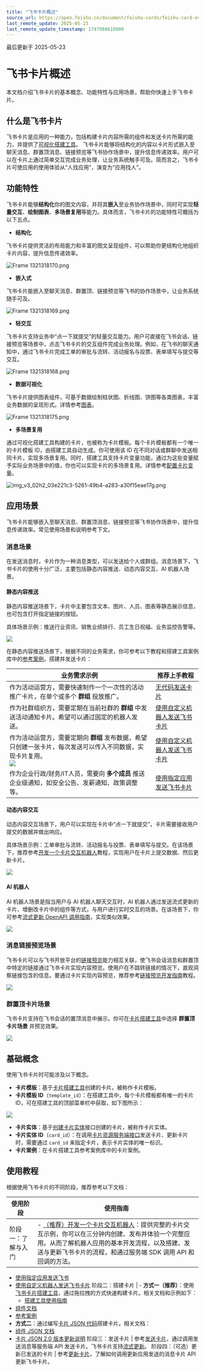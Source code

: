 ```yaml
---
title: "飞书卡片概述"
source_url: https://open.feishu.cn/document/feishu-cards/feishu-card-overview
last_remote_update: 2025-05-23
last_remote_update_timestamp: 1747988618000
---
```

最后更新于 2025-05-23

# 飞书卡片概述

本文档介绍飞书卡片的基本概念、功能特性与应用场景，帮助你快速上手飞书卡片。

## 什么是飞书卡片

飞书卡片是应用的一种能力，包括构建卡片内容所需的组件和发送卡片所需的能力，并提供了[可视化搭建工具](https://open.feishu.cn/cardkit?from=open_docs_overview)。
飞书卡片能够将结构化的内容以卡片形式嵌入至聊天消息、群置顶消息、链接预览等飞书协作场景中，提升信息传递效率。用户可以在卡片上通过简单交互完成业务处理，让业务系统触手可及。简而言之，飞书卡片可使应用的使用体验从“人找应用”，演变为“应用找人”。

## 功能特性

飞书卡片能够**结构化**你的图文内容，并将其**嵌入**至业务协作场景中，同时可实现**轻量交互**、**绘制图表**、**多场景复用**等能力。具体而言，飞书卡片的功能特性可概括为以下五点。

-  **结构化**

飞书卡片提供灵活的布局能力和丰富的图文呈现组件，可以帮助你更结构化地组织卡片内容，提升信息传递效率。

![Frame 1321318170.png](https://sf3-cn.feishucdn.com/obj/open-platform-opendoc/c3d164af9f8d07baafcc775976a03d23_HupDqchfqL.png?height=1162&lazyload=true&maxWidth=400&width=2160)

-  **嵌入式**

飞书卡片能嵌入至聊天消息、群置顶、链接预览等飞书的协作场景中，让业务系统随手可及。

![Frame 1321318169.png](https://sf3-cn.feishucdn.com/obj/open-platform-opendoc/2a84f8fc32380f47be6b760fdadcc19e_H6gtCK1K01.png?height=1112&lazyload=true&maxWidth=400&width=1890)

- **轻交互**

飞书卡片支持业务中“点一下就提交”的轻量交互能力。用户可直接在飞书会话、链接预览等场景中，点击飞书卡片的交互组件完成业务处理。例如，在飞书的聊天通知中，通过飞书卡片完成工单的审批与流转、活动报名与投票、表单填写与提交等交互。

![Frame 1321318168.png](https://sf3-cn.feishucdn.com/obj/open-platform-opendoc/828e8b6775f379db2c333cec7b5395fe_4AMia7lqjS.png?height=1112&lazyload=true&maxWidth=400&width=1890)

- **数据可视化**

飞书卡片提供图表组件，可基于数据绘制柱状图、折线图、饼图等各类图表，丰富业务数据的呈现形式。详情参考[图表](https://open.feishu.cn/document/uAjLw4CM/ukzMukzMukzM/feishu-cards/card-json-v2-components/content-components/chart)。

![Frame 1321318175.png](https://sf3-cn.feishucdn.com/obj/open-platform-opendoc/ebf954a9756b7e0add5625832dcf9f06_vZOrziqOYp.png?height=1112&lazyload=true&maxWidth=400&width=2160)

- **多场景复用**

通过可视化搭建工具构建的卡片，也被称为卡片模板。每个卡片模板都有一个唯一的卡片模板 ID，由搭建工具自动生成。你可使用该 ID 在不同对话或群聊中发送相同卡片，实现多场景复用。同时，搭建工具支持卡片变量功能，通过为这些变量赋予实际业务场景中的值，你也可以实现卡片的多场景复用。详情参考[配置卡片变量](https://open.feishu.cn/document/uAjLw4CM/ukzMukzMukzM/feishu-cards/feishu-card-cardkit/configure-card-variables)。

![img_v3_02h2_03e221c3-5261-49b4-a283-a30f15eae17g.png](https://sf3-cn.feishucdn.com/obj/open-platform-opendoc/4952147fb363ae390614a5637ef8d70e_lE6o1qS1bH.png?height=2284&lazyload=true&maxWidth=400&width=5056)

## 应用场景

飞书卡片能够嵌入至聊天消息、群置顶消息、链接预览等飞书协作场景中，提升信息传递效率。常见使用场景和说明参考下文。

### 消息场景

在发送消息时，卡片作为一种消息类型，可以发送给个人或群组。消息场景下，飞书卡片的使用十分广泛，主要包括静态内容推送、动态内容交互、AI 机器人场景。

#### **静态内容推送**

静态内容推送场景下，卡片中主要包含文本、图片、人员、图表等静态展示信息，也可包含打开指定链接的按钮。

具体场景示例：推送行业资讯、销售业绩排行、员工生日祝福、业务监控告警等。

![](https://sf3-cn.feishucdn.com/obj/open-platform-opendoc/e02153993b3811bf3615164ca4d23c7e_z81gqfpFdS.png?height=1157&lazyload=true&maxWidth=400&width=1775)

在静态内容推送场景下，根据不同的业务需求，你可参考以下教程和搭建工具案例库中的[参考案例](http://open.feishu.cn/cardkit?catalogId=10014&from=open_docs)，搭建并发送卡片：

| **业务需求示例**                                                                                                                                                                                                                                                                                                     | **推荐上手教程**                                                                                                         |
| ------------------------------------------------------------------------------------------------------------------------------------------------------------------------------------------------------------------------------------------------------------------------------------------------------------ | ------------------------------------------------------------------------------------------------------------------ |
| 作为活动运营方，需要快速制作一个一次性的活动推广卡片，在单个或多个 **群组** 投放推广。                                                                                                                                                                                                                                                                 | [无代码发送卡片](https://open.feishu.cn/document/uAjLw4CM/ukzMukzMukzM/feishu-cards/send-feishu-card#52bcaee1)                             |
| 作为社群组织方，需要定期在当前社群的 **群组** 中发送活动通知卡片。希望可以通过固定的机器人发送。                                                                                                                                                                                                                                                            | [使用自定义机器人发送飞书卡片](https://open.feishu.cn/document/uAjLw4CM/ukzMukzMukzM/feishu-cards/quick-start/send-message-cards-with-custom-bot) |
| 作为活动运营方，需要定期向 **群组** 发布数据，希望只创建一张卡片，每次发送可以传入不同数据，实现卡片复用。<br> ![](https://sf3-cn.feishucdn.com/obj/open-platform-opendoc/3ffff0ff9190762d0c930876f0678b0e_3HHSS2RCKq.png?height=2284&lazyload=true&maxWidth=400&width=5056) | [使用自定义机器人发送飞书卡片](https://open.feishu.cn/document/uAjLw4CM/ukzMukzMukzM/feishu-cards/quick-start/send-message-cards-with-custom-bot) |
| 作为企业行政/财务/IT人员，需要向 **多个成员** 推送企业级通知，如安全公告、发薪通知、政策调整等。                                                                                                                                                                                                                                                          | [使用指定应用发送飞书卡片](https://open.feishu.cn/document/uAjLw4CM/ukzMukzMukzM/feishu-cards/quick-start/send-feishu-cards-with-app-bots)      |

#### **动态内容交互**

动态内容交互场景下，用户可以实现在卡片中“点一下就提交”，卡片需要接收用户提交的数据并做出响应。

具体场景示例：工单审批与流转、活动报名与投票、表单填写与提交。在该场景下，推荐参考[开发一个卡片交互机器人](https://open.feishu.cn/document/uAjLw4CM/uMzNwEjLzcDMx4yM3ATM/develop-a-card-interactive-bot/introduction)教程，实现用户在卡片上提交数据、然后更新卡片。

![](https://sf3-cn.feishucdn.com/obj/open-platform-opendoc/a17c04c37088bcd6c2fd10097106f5d2_3ES014NfYi.png?height=1272&lazyload=true&maxWidth=400&width=2050)

#### **AI 机器人**

AI 机器人场景是指当用户与 AI 机器人聊天交互时，AI 机器人通过发送流式更新的卡片、增删改卡片中的组件等方式，与用户进行实时交互的场景。在该场景下，你可参考[流式更新 OpenAPI 调用指南](https://open.feishu.cn/document/uAjLw4CM/ukzMukzMukzM/feishu-cards/streaming-updates-openapi-overview)，实现类似效果。

![](https://sf3-cn.feishucdn.com/obj/open-platform-opendoc/cd126056a9f0a49a5cd75772241e8c54_KV99a6MoJJ.gif?height=952&lazyload=true&maxWidth=400&width=942)

### 消息链接预览场景

飞书卡片可以与飞书开放平台的[链接预览](https://open.feishu.cn/document/uAjLw4CM/ukzMukzMukzM/development-link-preview/link-preview-development-guide)能力相互关联，使飞书会话消息和群置顶中特定的链接通过飞书卡片实现内容预览。使用户在不跳转链接的情况下，直观洞察链接包含的信息。要通过卡片实现内容预览，推荐参考[链接预览开发指南](https://open.feishu.cn/document/uAjLw4CM/ukzMukzMukzM/development-link-preview/link-preview-development-guide)教程。

![](https://sf3-cn.feishucdn.com/obj/open-platform-opendoc/93906a1c3da676c4d60c9d4f5a47ed0a_YX74qNBco4.png?height=1070&lazyload=true&maxWidth=400&width=1556)

### 群置顶卡片场景

飞书卡片支持在飞书会话的置顶消息中展示。你可在[卡片搭建工具](https://open.feishu.cn/cardkit?from=open_docs_send_feishu_card)中选择 **群置顶卡片场景** 并预览效果。

![](https://sf3-cn.feishucdn.com/obj/open-platform-opendoc/c9b6f17e5bde6847cad834dc48d9dd42_IromcYQbRr.png?height=597&lazyload=true&maxWidth=400&width=1227)

## 基础概念
使用飞书卡片时可能涉及以下概念。
- **卡片模板**：基于[卡片搭建工具](https://open.feishu.cn/cardkit?from=open_docs_overview)创建的卡片，被称作卡片模板。
- **卡片模板 ID**（`template_id`）：在搭建工具中，每个卡片模板都有唯一的卡片 ID，可在搭建工具的顶部菜单栏中获取，如下图所示：

![](https://sf3-cn.feishucdn.com/obj/open-platform-opendoc/e1bb29c4738274638ee0f8e6debaaf30_eObXe5uGsu.png?height=322&lazyload=true&maxWidth=500&width=1725)

- **卡片实体**：基于[创建卡片实体](https://open.feishu.cn/document/uAjLw4CM/ukTMukTMukTM/cardkit-v1/card/create)接口创建的卡片，被称作卡片实体。
- **卡片实体 ID**（`card_id`）：在调用[卡片资源服务端接口](https://open.feishu.cn/document/uAjLw4CM/ukTMukTMukTM/cardkit-v1/feishu-card-resource-overview#791c8e74)发送卡片、更新卡片时，需要通过 `card_id` 来指定卡片，表示卡片实体的唯一标识。
- **卡片案例**：在卡片搭建工具参考案例库中的卡片案例。

## 使用教程

根据使用飞书卡片的不同阶段，推荐参考以下文档：

使用阶段 | 使用指南
--- | ---
阶段一：了解与入门 | - [（推荐）开发一个卡片交互机器人](https://open.feishu.cn/document/uAjLw4CM/uMzNwEjLzcDMx4yM3ATM/develop-a-card-interactive-bot/introduction)：提供完整的卡片交互示例，你可以在三分钟内创建、发布并体验一个完整应用。从而了解机器人应用的基本开发流程，以及搭建、发送与更新飞书卡片的流程，和通过服务端 SDK 调用 API 和回调的方法。  
- [使用指定应用发送飞书](https://open.feishu.cn/document/uAjLw4CM/ukzMukzMukzM/feishu-cards/quick-start/send-feishu-cards-with-app-bots)  
 - [使用自定义机器人发送飞书卡片](https://open.feishu.cn/document/uAjLw4CM/ukzMukzMukzM/feishu-cards/quick-start/send-message-cards-with-custom-bot)
阶段二：搭建卡片 | - **方式一（推荐）**：使用[飞书卡片搭建工具](https://open.feishu.cn/cardkit?from=open_docs_tool_overview)，通过拖拉拽的方式快速构建卡片。相关文档和示例如下：  
   - [搭建工具使用指南](https://open.feishu.cn/document/uAjLw4CM/ukzMukzMukzM/feishu-cards/feishu-card-cardkit/feishu-cardkit-overview)  
  - [组件文档](https://open.feishu.cn/document/uAjLw4CM/ukzMukzMukzM/feishu-cards/feishu-card-cardkit/components/button)  
  - [参考案例](https://open.larkoffice.com/cardkit?catalogId=10015&templateId=)  
- **方式二**：通过编写[卡片 JSON 代码](https://open.feishu.cn/document/uAjLw4CM/ukzMukzMukzM/feishu-cards/card-json-v2-structure)搭建卡片。相关文档：  
- [组件 JSON 文档](https://open.feishu.cn/document/uAjLw4CM/ukzMukzMukzM/feishu-cards/card-json-v2-components/component-json-v2-overview)  
- [卡片 JSON 2.0 版本更新说明](https://open.feishu.cn/document/uAjLw4CM/ukzMukzMukzM/feishu-cards/card-json-v2-breaking-changes-release-notes)
阶段三：发送卡片 | 参考[发送卡片](https://open.feishu.cn/document/uAjLw4CM/ukzMukzMukzM/feishu-cards/send-feishu-card)，通过调用发送消息等服务端 API 发送卡片。飞书卡片支持[流式更新](https://open.feishu.cn/document/uAjLw4CM/ukzMukzMukzM/feishu-cards/streaming-updates-openapi-overview)。
阶段四：（可选）更新已发送的卡片 | 参考[更新卡片](https://open.feishu.cn/document/uAjLw4CM/ukzMukzMukzM/feishu-cards/update-feishu-card)，了解如何调用更新应用发送的消息卡片 API 更新飞书卡片。
